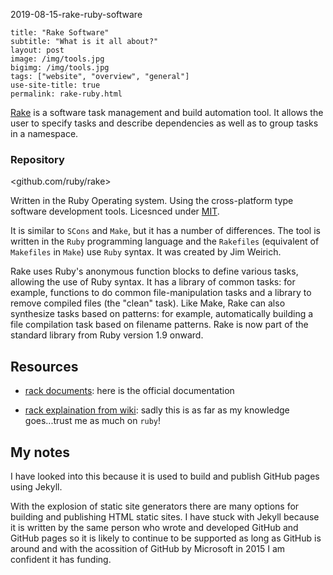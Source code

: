 2019-08-15-rake-ruby-software

```{YAML}
title: "Rake Software"
subtitle: "What is it all about?"
layout: post
image: /img/tools.jpg
bigimg: /img/tools.jpg
tags: ["website", "overview", "general"]
use-site-title: true
permalink: rake-ruby.html
```

[Rake](https://en.wikipedia.org/wiki/Rake_(software)) is a software task management and build automation tool. It allows the user to specify tasks and describe dependencies as well as to group tasks in a namespace.

### Repository

<github.com/ruby/rake>

Written in the Ruby Operating system. Using the cross-platform type software development tools. Licesnced under [MIT](LicenseWebsiteruby.github.io/rake/).

It is similar to `SCons` and `Make`, but it has a number of differences. The tool is written in the `Ruby` programming language and the `Rakefiles` (equivalent of `Makefiles` in `Make`) use `Ruby` syntax. It was created by Jim Weirich.

Rake uses Ruby's anonymous function blocks to define various tasks, allowing the use of Ruby syntax. It has a library of common tasks: for example, functions to do common file-manipulation tasks and a library to remove compiled files (the "clean" task). Like Make, Rake can also synthesize tasks based on patterns: for example, automatically building a file compilation task based on filename patterns. Rake is now part of the standard library from Ruby version 1.9 onward.

## Resources

- [rack documents](https://ruby-doc.org/https://ruby-doc.org//core-1.9.3/doc/rake/rakefile_rdoc.html): here is the official documentation

- [rack explaination from wiki](https://en.wikipedia.org/wiki/Rake_(software)): sadly this is as far as my knowledge goes...trust me as much on `ruby`!

## My notes

I have looked into this because it is used to build and publish GitHub pages using Jekyll.

With the explosion of static site generators there are many options for building and publishing HTML static sites. I have stuck with Jekyll because it is written by the same person who wrote and developed GitHub and GitHub pages so it is likely to continue to be supported as long as GitHub is around and with the acossition of GitHub by Microsoft in 2015 I am confident it has funding.
